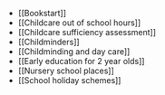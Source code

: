 - [[Bookstart]]
- [[Childcare out of school hours]]
- [[Childcare sufficiency assessment]]
- [[Childminders]]
- [[Childminding and day care]]
- [[Early education for 2 year olds]]
- [[Nursery school places]]
- [[School holiday schemes]]
